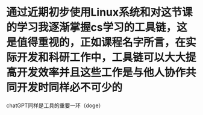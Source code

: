 # 通过近期初步使用Linux系统和对这节课的学习我逐渐掌握cs学习的工具链，这是值得重视的，正如课程名字所言，在实际开发和科研工作中，工具链可以大大提高开发效率并且这些工作是与他人协作共同开发时同样必不可少的
  chatGPT同样是工具的重要一环（doge）

